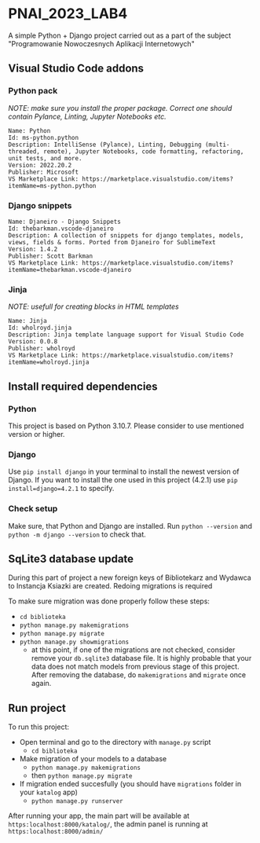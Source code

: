 # PNAI_2023_LAB4
A simple Python + Django project carried out as a part of the subject "Programowanie Nowoczesnych Aplikacji Internetowych"

## Visual Studio Code addons
### Python pack
_NOTE: make sure you install the proper package. Correct one should contain Pylance, Linting, Jupyter Notebooks etc._
```
Name: Python
Id: ms-python.python
Description: IntelliSense (Pylance), Linting, Debugging (multi-threaded, remote), Jupyter Notebooks, code formatting, refactoring, unit tests, and more.
Version: 2022.20.2
Publisher: Microsoft
VS Marketplace Link: https://marketplace.visualstudio.com/items?itemName=ms-python.python
```

### Django snippets
```
Name: Djaneiro - Django Snippets
Id: thebarkman.vscode-djaneiro
Description: A collection of snippets for django templates, models, views, fields & forms. Ported from Djaneiro for SublimeText
Version: 1.4.2
Publisher: Scott Barkman
VS Marketplace Link: https://marketplace.visualstudio.com/items?itemName=thebarkman.vscode-djaneiro
```

### Jinja
_NOTE: usefull for creating blocks in HTML templates_
```
Name: Jinja
Id: wholroyd.jinja
Description: Jinja template language support for Visual Studio Code
Version: 0.0.8
Publisher: wholroyd
VS Marketplace Link: https://marketplace.visualstudio.com/items?itemName=wholroyd.jinja
```

## Install required dependencies 
### Python
This project is based on Python 3.10.7. Please consider to use mentioned version or higher.
### Django
Use `pip install django` in your terminal to install the newest version of Django. If you want to install the one used in this project (4.2.1) use `pip install=django=4.2.1` to specify.
### Check setup
Make sure, that Python and Django are installed. Run `python --version` and `python -m django --version` to check that.

## SqLite3 database update

During this part of project a new foreign keys of Bibliotekarz and Wydawca to Instancja Ksiazki are created. Redoing migrations is required

To make sure migration was done properly follow these steps:
+ `cd biblioteka`
+ `python manage.py makemigrations`
+ `python manage.py migrate`
+ `python manage.py showmigrations`
  + at this point, if one of the migrations are not checked, consider remove your `db.sqlite3` database file. It is highly probable that your data does not match models from previous stage of this project. After removing the database, do `makemigrations` and `migrate` once again.

## Run project
To run this project:
+ Open terminal and go to the directory with `manage.py` script
  + `cd biblioteka`
+ Make migration of your models to a database
  + `python manage.py makemigrations`
  + then `python manage.py migrate`
+ If migration ended succesfully (you should have `migrations` folder in your `katalog` app)
  + `python manage.py runserver`

After running your app, the main part will be available at `https:localhost:8000/katalog/`, the admin panel is running at `https:localhost:8000/admin/`

